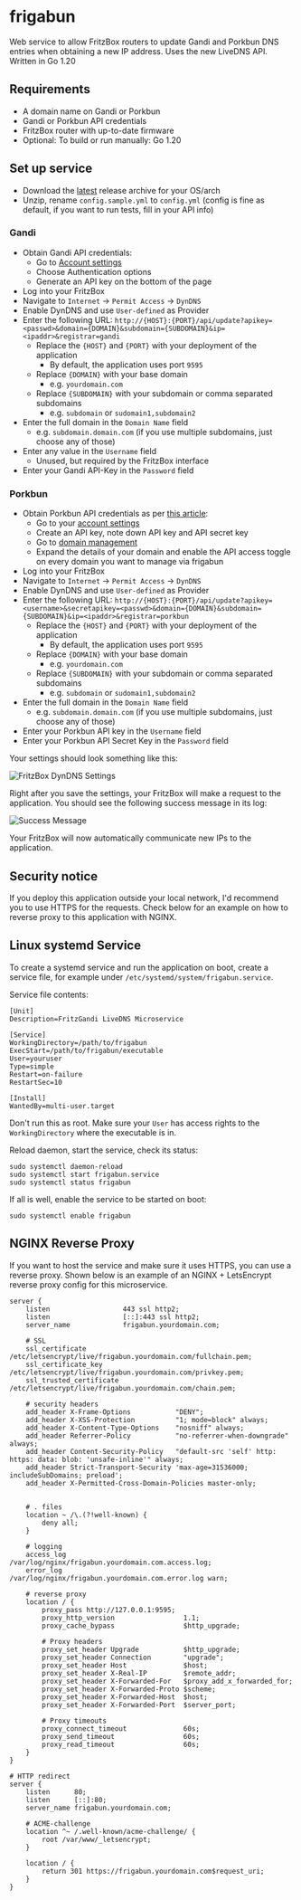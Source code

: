 # frigabun

Web service to allow FritzBox routers to update Gandi and Porkbun DNS entries when obtaining a new IP address.
Uses the new LiveDNS API. Written in Go 1.20

## Requirements
- A domain name on Gandi or Porkbun
- Gandi or Porkbun API credentials
- FritzBox router with up-to-date firmware
- Optional: To build or run manually: Go 1.20

## Set up service

- Download the [latest](https://github.com/davidramiro/frigabun/releases/latest) release archive for your OS/arch
- Unzip, rename `config.sample.yml` to `config.yml` (config is fine as default, if you want to run tests, fill in your API info)

### Gandi

- Obtain Gandi API credentials: 
  - Go to [Account settings](https://account.gandi.net/en)
  - Choose Authentication options 
  - Generate an API key on the bottom of the page
- Log into your FritzBox
- Navigate to `Internet` -> `Permit Access` -> `DynDNS`
- Enable DynDNS and use `User-defined` as Provider
- Enter the following URL: `http://{HOST}:{PORT}/api/update?apikey=<passwd>&domain={DOMAIN}&subdomain={SUBDOMAIN}&ip=<ipaddr>&registrar=gandi`
  - Replace the `{HOST}` and `{PORT}` with your deployment of the application
    - By default, the application uses port `9595`
  - Replace `{DOMAIN}` with your base domain
    - e.g. `yourdomain.com`
  - Replace `{SUBDOMAIN}` with your subdomain or comma separated subdomains
    - e.g. `subdomain` or `sudomain1,subdomain2`
- Enter the full domain in the `Domain Name` field
  - e.g. `subdomain.domain.com` (if you use multiple subdomains, just choose any of those)
- Enter any value in the `Username` field
  - Unused, but required by the FritzBox interface
- Enter your Gandi API-Key in the `Password` field

### Porkbun

- Obtain Porkbun API credentials as per [this article](https://kb.porkbun.com/article/190-getting-started-with-the-porkbun-api):
  - Go to your [account settings](https://porkbun.com/account/api)
  - Create an API key, note down API key and API secret key
  - Go to [domain management](https://porkbun.com/account/domains)
  - Expand the details of your domain and enable the API access toggle on every domain you want to manage via frigabun
- Log into your FritzBox
- Navigate to `Internet` -> `Permit Access` -> `DynDNS`
- Enable DynDNS and use `User-defined` as Provider
- Enter the following URL: `http://{HOST}:{PORT}/api/update?apikey=<username>&secretapikey=<passwd>&domain={DOMAIN}&subdomain={SUBDOMAIN}&ip=<ipaddr>&registrar=porkbun`
  - Replace the `{HOST}` and `{PORT}` with your deployment of the application
    - By default, the application uses port `9595`
  - Replace `{DOMAIN}` with your base domain
    - e.g. `yourdomain.com`
  - Replace `{SUBDOMAIN}` with your subdomain or comma separated subdomains
    - e.g. `subdomain` or `sudomain1,subdomain2`
- Enter the full domain in the `Domain Name` field
  - e.g. `subdomain.domain.com` (if you use multiple subdomains, just choose any of those)
- Enter your Porkbun API key in the `Username` field
- Enter your Porkbun API Secret Key in the `Password` field


Your settings should look something like this:

![](https://kore.cc/fritzgandi/fbsettings.png "FritzBox DynDNS Settings")

Right after you save the settings, your FritzBox will make a request to the application. You should see the following
success message in its log:

![](https://kore.cc/fritzgandi/success-frigabun.png "Success Message")

Your FritzBox will now automatically communicate new IPs to the application. 

## Security notice
If you deploy this application outside your local network, I'd recommend you to use HTTPS for the requests.
Check below for an example on how to reverse proxy to this application with NGINX. 

## Linux systemd Service

To create a systemd service and run the application on boot, create a service file, for example under
`/etc/systemd/system/frigabun.service`.

Service file contents: 
```
[Unit]
Description=FritzGandi LiveDNS Microservice

[Service]
WorkingDirectory=/path/to/frigabun
ExecStart=/path/to/frigabun/executable
User=youruser
Type=simple
Restart=on-failure
RestartSec=10

[Install]
WantedBy=multi-user.target
```

Don't run this as root. Make sure your `User` has access rights to the `WorkingDirectory` where the executable is in.

Reload daemon, start the service, check its status:

```
sudo systemctl daemon-reload
sudo systemctl start frigabun.service
sudo systemctl status frigabun
```

If all is well, enable the service to be started on boot:

`sudo systemctl enable frigabun`

## NGINX Reverse Proxy

If you want to host the service and make sure it uses HTTPS, you can use a reverse proxy.
Shown below is an example of an NGINX + LetsEncrypt reverse proxy config for this microservice.

```
server {
    listen                  443 ssl http2;
    listen                  [::]:443 ssl http2;
    server_name             frigabun.yourdomain.com;

    # SSL
    ssl_certificate         /etc/letsencrypt/live/frigabun.yourdomain.com/fullchain.pem;
    ssl_certificate_key     /etc/letsencrypt/live/frigabun.yourdomain.com/privkey.pem;
    ssl_trusted_certificate /etc/letsencrypt/live/frigabun.yourdomain.com/chain.pem;

    # security headers
    add_header X-Frame-Options           "DENY";
    add_header X-XSS-Protection          "1; mode=block" always;
    add_header X-Content-Type-Options    "nosniff" always;
    add_header Referrer-Policy           "no-referrer-when-downgrade" always;
    add_header Content-Security-Policy   "default-src 'self' http: https: data: blob: 'unsafe-inline'" always;
    add_header Strict-Transport-Security 'max-age=31536000; includeSubDomains; preload';
    add_header X-Permitted-Cross-Domain-Policies master-only;
    
    
    # . files
    location ~ /\.(?!well-known) {
        deny all;
    }

    # logging
    access_log              /var/log/nginx/frigabun.yourdomain.com.access.log;
    error_log               /var/log/nginx/frigabun.yourdomain.com.error.log warn;

    # reverse proxy
    location / {
        proxy_pass http://127.0.0.1:9595;
        proxy_http_version                 1.1;
        proxy_cache_bypass                 $http_upgrade;
        
        # Proxy headers
        proxy_set_header Upgrade           $http_upgrade;
        proxy_set_header Connection        "upgrade";
        proxy_set_header Host              $host;
        proxy_set_header X-Real-IP         $remote_addr;
        proxy_set_header X-Forwarded-For   $proxy_add_x_forwarded_for;
        proxy_set_header X-Forwarded-Proto $scheme;
        proxy_set_header X-Forwarded-Host  $host;
        proxy_set_header X-Forwarded-Port  $server_port;
        
        # Proxy timeouts
        proxy_connect_timeout              60s;
        proxy_send_timeout                 60s;
        proxy_read_timeout                 60s;
    }
}

# HTTP redirect
server {
    listen      80;
    listen      [::]:80;
    server_name frigabun.yourdomain.com;
    
    # ACME-challenge
    location ^~ /.well-known/acme-challenge/ {
        root /var/www/_letsencrypt;
    }

    location / {
        return 301 https://frigabun.yourdomain.com$request_uri;
    }
}
```